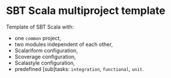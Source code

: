 # SBT Scala multiproject template

Template of SBT Scala with:

 * one `common` project,
 * two modules independent of each other,
 * Scalariform configuration,
 * Scoverage configuration,
 * Scalastyle configuration,
 * predefined [sub]tasks: `integration`, `functional`, `unit`. 
